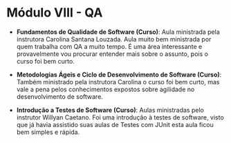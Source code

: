 # Módulo VIII - QA

- **Fundamentos de Qualidade de Software (Curso)**: Aula ministrada pela instrutora Carolina Santana Louzada. Aula muito bem ministrada por quem trabalha com QA a muito tempo. É uma área interessante e provavelmente vou procurar entender mais sobre o assunto, pois o curso foi bem curto.

- **Metodologias Ágeis e Ciclo de Desenvolvimento de Software (Curso)**: Também ministrado pela instrutora Carolina o curso foi bem curto, mas vale a pena pelos conhecimentos expostos sobre agilidade no desenvolvimento de software.

- **Introdução a Testes de Software (Curso)**: Aulas ministradas pelo instrutor Willyan Caetano. Foi uma introdução à testes de software, visto que já havia assistido suas aulas de Testes com JUnit esta aula ficou bem simples e rápida.